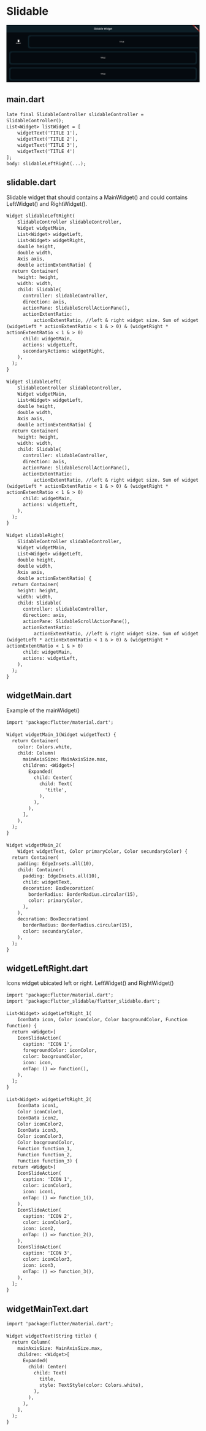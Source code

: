 # Slidable

![Image1 of App](example1.png)

## main.dart
    late final SlidableController slidableController = SlidableController();
    List<Widget> listWidget = [
        widgetText('TITLE 1'),
        widgetText('TITLE 2'),
        widgetText('TITLE 3'),
        widgetText('TITLE 4')
    ];
    body: slidableLeftRight(...);
    

## slidable.dart
Slidable widget that should contains a MainWidget() and could contains LeftWidget() and RightWidget().

    Widget slidableLeftRight(
        SlidableController slidableController,
        Widget widgetMain,
        List<Widget> widgetLeft,
        List<Widget> widgetRight,
        double height,
        double width,
        Axis axis,
        double actionExtentRatio) {
      return Container(
        height: height,
        width: width,
        child: Slidable(
          controller: slidableController,
          direction: axis,
          actionPane: SlidableScrollActionPane(),
          actionExtentRatio:
              actionExtentRatio, //left & right widget size. Sum of widget (widgetLeft * actionExtentRatio < 1 & > 0) & (widgetRight * actionExtentRatio < 1 & > 0)
          child: widgetMain,
          actions: widgetLeft,
          secondaryActions: widgetRight,
        ),
      );
    }

    Widget slidableLeft(
        SlidableController slidableController,
        Widget widgetMain,
        List<Widget> widgetLeft,
        double height,
        double width,
        Axis axis,
        double actionExtentRatio) {
      return Container(
        height: height,
        width: width,
        child: Slidable(
          controller: slidableController,
          direction: axis,
          actionPane: SlidableScrollActionPane(),
          actionExtentRatio:
              actionExtentRatio, //left & right widget size. Sum of widget (widgetLeft * actionExtentRatio < 1 & > 0) & (widgetRight * actionExtentRatio < 1 & > 0)
          child: widgetMain,
          actions: widgetLeft,
        ),
      );
    }

    Widget slidableRight(
        SlidableController slidableController,
        Widget widgetMain,
        List<Widget> widgetLeft,
        double height,
        double width,
        Axis axis,
        double actionExtentRatio) {
      return Container(
        height: height,
        width: width,
        child: Slidable(
          controller: slidableController,
          direction: axis,
          actionPane: SlidableScrollActionPane(),
          actionExtentRatio:
              actionExtentRatio, //left & right widget size. Sum of widget (widgetLeft * actionExtentRatio < 1 & > 0) & (widgetRight * actionExtentRatio < 1 & > 0)
          child: widgetMain,
          actions: widgetLeft,
        ),
      );
    }

    
## widgetMain.dart
Example of the mainWidget() 

    import 'package:flutter/material.dart';

    Widget widgetMain_1(Widget widgetText) {
      return Container(
        color: Colors.white,
        child: Column(
          mainAxisSize: MainAxisSize.max,
          children: <Widget>[
            Expanded(
              child: Center(
                child: Text(
                  'title',
                ),
              ),
            ),
          ],
        ),
      );
    }

    Widget widgetMain_2(
        Widget widgetText, Color primaryColor, Color secundaryColor) {
      return Container(
        padding: EdgeInsets.all(10),
        child: Container(
          padding: EdgeInsets.all(10),
          child: widgetText,
          decoration: BoxDecoration(
            borderRadius: BorderRadius.circular(15),
            color: primaryColor,
          ),
        ),
        decoration: BoxDecoration(
          borderRadius: BorderRadius.circular(15),
          color: secundaryColor,
        ),
      );
    }

## widgetLeftRight.dart
Icons widget ubicated left or right. LeftWidget() and RightWidget()

    import 'package:flutter/material.dart';
    import 'package:flutter_slidable/flutter_slidable.dart';

    List<Widget> widgetLeftRight_1(
        IconData icon, Color iconColor, Color bacgroundColor, Function function) {
      return <Widget>[
        IconSlideAction(
          caption: 'ICON 1',
          foregroundColor: iconColor,
          color: bacgroundColor,
          icon: icon,
          onTap: () => function(),
        ),
      ];
    }

    List<Widget> widgetLeftRight_2(
        IconData icon1,
        Color iconColor1,
        IconData icon2,
        Color iconColor2,
        IconData icon3,
        Color iconColor3,
        Color bacgroundColor,
        Function function_1,
        Function function_2,
        Function function_3) {
      return <Widget>[
        IconSlideAction(
          caption: 'ICON 1',
          color: iconColor1,
          icon: icon1,
          onTap: () => function_1(),
        ),
        IconSlideAction(
          caption: 'ICON 2',
          color: iconColor2,
          icon: icon2,
          onTap: () => function_2(),
        ),
        IconSlideAction(
          caption: 'ICON 3',
          color: iconColor3,
          icon: icon3,
          onTap: () => function_3(),
        ),
      ];
    }


## widgetMainText.dart

    import 'package:flutter/material.dart';

    Widget widgetText(String title) {
      return Column(
        mainAxisSize: MainAxisSize.max,
        children: <Widget>[
          Expanded(
            child: Center(
              child: Text(
                title,
                style: TextStyle(color: Colors.white),
              ),
            ),
          ),
        ],
      );
    }

